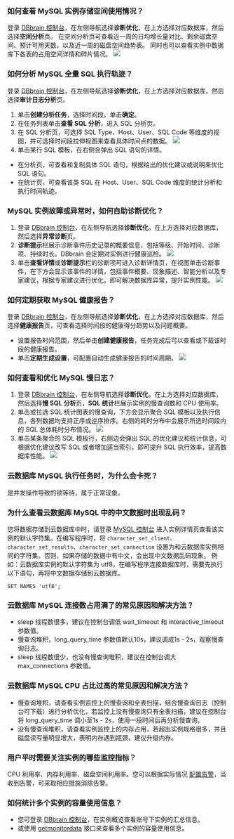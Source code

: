 ### 如何查看 MySQL 实例存储空间使用情况？
登录 [DBbrain 控制台](https://console.cloud.tencent.com/dbbrain)，在左侧导航选择**诊断优化**，在上方选择对应数据库，然后选择**空间分析**页。 
在空间分析页可查看近一周的日均增长量对比、剩余磁盘空间、预计可用天数，以及近一周的磁盘空间趋势表。 同时也可以查看实例中数据库下各表的占用空间详情和碎片情况。
![](https://main.qcloudimg.com/raw/cdbbe7b6f32b829a87f9025d4acc05cd.png)

### 如何分析 MySQL 全量 SQL 执行轨迹？
登录 [DBbrain 控制台](https://console.cloud.tencent.com/dbbrain)，在左侧导航选择**诊断优化**，在上方选择对应数据库，然后选择**审计日志分析**页。
1. 单击**创建分析任务**，选择时间段，单击**确定**。
2. 在任务列表单击**查看 SQL 分析**，进入 SQL 分析页。
3. 在 SQL 分析页，可选择 SQL Type、Host、User、SQL Code 等维度的视图，并可选择时间段拉伸视图来查看具体时间点的数据。
![](https://main.qcloudimg.com/raw/e4a3cf78a8c58e6f5442362c60d3ccbb.png)
4. 单击某行 SQL 模板，在右侧会弹出 SQL 语句的详情。
 - 在分析页，可查看和复制具体 SQL 语句，根据给出的优化建议或说明来优化 SQL 语句。
 - 在统计页，可查看该类 SQL 在 Host、User、SQL Code 维度的统计分析和执行时间轨迹。
 
### MySQL 实例故障或异常时，如何自助诊断优化？
1. 登录 [DBbrain 控制台](https://console.cloud.tencent.com/dbbrain)，在左侧导航选择**诊断优化**，在上方选择对应数据库，然后选择**异常诊断**页。
2. **诊断提示**栏展示诊断事件历史记录的概要信息，包括等级、开始时间、诊断项、持续时长。DBbrain 会定期对实例进行健康巡检。
![](https://main.qcloudimg.com/raw/6616a8f42f7da2808507d464f7d86f75.png)
3. 单击**查看详情**或**诊断提示**栏的诊断项可进入诊断详情页，在视图单击诊断事件，在下方会显示该事件的详情，包括事件概要、现象描述、智能分析以及专家建议，根据专家建议进行优化，即可解决数据库异常，提升实例性能。
 ![](https://main.qcloudimg.com/raw/bd74997165d561b84f4366a902e70d43.png)

### 如何定期获取 MySQL 健康报告？
登录 [DBbrain 控制台](https://console.cloud.tencent.com/dbbrain)，在左侧导航选择**诊断优化**，在上方选择对应数据库，然后选择**健康报告**页，可查看选择时间段的健康得分趋势以及问题概要。 
- 设置报告时间范围，然后单击**创建健康报告**，任务完成后可以查看或下载该时段的健康报告。  
- 单击**定期生成设置**，可配置自动生成健康报告的时间周期。 
 ![](https://main.qcloudimg.com/raw/d3842c7a041d9eb4d07900f953d2abc4.png)

### 如何查看和优化 MySQL 慢日志？
1. 登录 [DBbrain 控制台](https://console.cloud.tencent.com/dbbrain)，在左侧导航选择**诊断优化**，在上方选择对应数据库，然后选择**慢 SQL 分析**页，**SQL 统计**栏展示实例的慢查询数和 CPU 使用率。
2. 单击或拉选 SQL 统计图表的慢查询，下方会显示聚合 SQL 模板以及执行信息，各列数据均支持正序或逆序排序。右侧的耗时分布中会展示所选时间段内的 SQL 总体耗时分布情况。
 ![](https://main.qcloudimg.com/raw/66442e7012ad2baddc8efd8a68a1eae5.png)
3. 单击某条聚合的 SQL 模板行，右侧边会弹出 SQL 的优化建议和统计信息，可根据优化建议改写 SQL 或者增加适当索引，即可提升 SQL 执行效率，提高数据库性能。
 ![](https://main.qcloudimg.com/raw/0c5429de192d731e378bbfb020fdc928.png)

### 云数据库 MySQL 执行任务时，为什么会卡死？
是并发操作导致的锁等待，属于正常现象。

### 为什么查看云数据库 MySQL 中的中文数据时出现乱码？
您将数据存储到云数据库中时，请登录 [MySQL 控制台](https://console.cloud.tencent.com/cdb) 进入实例详情页查看该实例的默认字符集。在编写程序时，将 `character_set_client`、`character_set_results`、`character_set_connection` 设置为和云数据库实例相同的字符集。否则，如果存储的数据中有中文，会出现中文数据乱码现象。
例如：云数据库实例的默认字符集为 utf8，在编写程序连接数据库时，需要先执行以下语句，再将中文数据存储到云数据库。
```
SET NAMES 'utf8';
```

### 云数据库 MySQL 连接数占用满了的常见原因和解决方法？
- sleep 线程数很多，建议在控制台调低 wait_timeout 和 interactive_timeout 参数值。
- 慢查询堆积，long_query_time 参数值默认10s，建议调成1s - 2s，观察慢查询日志。
- sleep 线程数很少，也没有慢查询堆积，建议在控制台调大 max_connections 参数值。

### 云数据库 MySQL CPU 占比过高的常见原因和解决方法？
- 慢查询堆积，请查看实例监控上的慢查询和全表扫描，结合慢查询日志（控制台可下载）进行分析优化，若监控上没有慢查询只有全表扫描，建议在控制台将 long_query_time 调小至1s - 2s，使用一段时间后再分析慢查询。
- 没有慢查询堆积，请查看实例监控上的内存占用，若超出实例规格很多，并且磁盘读写量明显增大，表明内存遇到瓶颈，建议升级内存。

### 用户平时需要关注实例的哪些监控指标？
CPU 利用率、内存利用率、磁盘空间利用率。您可以根据实际情况 [配置告警](https://cloud.tencent.com/document/product/236/8457)，当收到告警，可采取相应措施消除告警。

### 如何统计多个实例的容量使用信息？
- 您可登录 [DBbrain 控制台](https://console.cloud.tencent.com/dbbrain)，在实例概览查看账号下实例的汇总信息。
- 或使用 [getmonitordata](https://console.cloud.tencent.com/api/explorer?Product=monitor&Version=2018-07-24&Action=GetMonitorData&SignVersion=) 接口来查看多个实例的容量使用信息。
